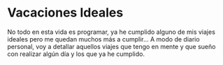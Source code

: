 # Vacaciones Ideales
No todo en esta vida es programar, ya he cumplido alguno de mis viajes ideales pero me quedan muchos más a cumplir... A modo de diario personal, voy a detallar aquellos viajes que tengo en mente y que sueño con realizar algún día y los que ya he cumplido.
